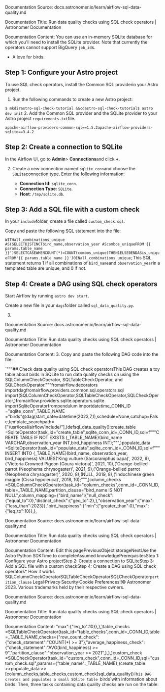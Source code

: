 Documentation Source:
docs.astronomer.io/learn/airflow-sql-data-quality.md

Documentation Title:
Run data quality checks using SQL check operators | Astronomer Documentation

Documentation Content:
You can use an in-memory SQLite database for which you'll need to install the SQLite provider. Note that currently the operators cannot support BigQuery `job_id`s.
* A love for birds.

Step 1: Configure your Astro project​
-------------------------------------

To use SQL check operators, install the Common SQL providerin your Astro project.

1. Run the following commands to create a new Astro project:

`$ mkdirastro-sql-check-tutorial &&cdastro-sql-check-tutorial$ astro dev init`
2. Add the Common SQL provider and the SQLite provider to your Astro project `requirements.txt`file.

`apache-airflow-providers-common-sql==1.5.2apache-airflow-providers-sqlite==3.4.2`

Step 2: Create a connection to SQLite​
--------------------------------------

In the Airflow UI, go to **Admin**> **Connections**and click **+**.

2. Create a new connection named `sqlite_conn`and choose the `SQLite`connection type. Enter the following information:


	* **Connection Id**: `sqlite_conn`.
	* **Connection Type**: `SQLite`.
	* **Host**: `/tmp/sqlite.db`.

Step 3: Add a SQL file with a custom check​
-------------------------------------------

In your `include`folder, create a file called `custom_check.sql`.

Copy and paste the following SQL statement into the file:


`WITHall_combinations_unique AS(SELECTDISTINCTbird_name,observation_year AScombos_uniqueFROM'{{ params.table_name }}')SELECTCASEWHENCOUNT(*)=COUNT(combos_unique)THEN1ELSE0ENDASis_uniqueFROM'{{ params.table_name }}'JOINall_combinations_unique;`This SQL statement returns 1 if all combinations of `bird_name`and `observation_year`in a templated table are unique, and 0 if not.

Step 4: Create a DAG using SQL check operators​
-----------------------------------------------

Start Airflow by running `astro dev start`.

Create a new file in your `dags`folder called `sql_data_quality.py`.

3.



Documentation Source:
docs.astronomer.io/learn/airflow-sql-data-quality.md

Documentation Title:
Run data quality checks using SQL check operators | Astronomer Documentation

Documentation Content:
3. Copy and paste the following DAG code into the file:

`"""## Check data quality using SQL check operatorsThis DAG creates a toy table about birds in SQLite to run data quality checks on using the SQLColumnCheckOperator, SQLTableCheckOperator, and SQLCheckOperator."""fromairflow.decorators importdagfromairflow.providers.common.sql.operators.sql import(SQLColumnCheckOperator,SQLTableCheckOperator,SQLCheckOperator,)fromairflow.providers.sqlite.operators.sqlite importSqliteOperatorfrompendulum importdatetime_CONN_ID ="sqlite_conn"_TABLE_NAME ="birds"@dag(start_date=datetime(2023,7,1),schedule=None,catchup=False,template_searchpath=["/usr/local/airflow/include/"],)defsql_data_quality():create_table =SqliteOperator(task_id="create_table",sqlite_conn_id=_CONN_ID,sql=f"""CREATE TABLE IF NOT EXISTS {_TABLE_NAME}(bird_name VARCHAR,observation_year INT,bird_happiness INT);""",)populate_data =SqliteOperator(task_id="populate_data",sqlite_conn_id=_CONN_ID,sql=f"""INSERT INTO {_TABLE_NAME}(bird_name, observation_year, bird_happiness) VALUES('King vulture (Sarcoramphus papa)', 2022, 9),('Victoria Crowned Pigeon (Goura victoria)', 2021, 10),('Orange-bellied parrot (Neophema chrysogaster)', 2021, 9),('Orange-bellied parrot (Neophema chrysogaster)', 2020, 8),(NULL, 2019, 8),('Indochinese green magpie (Cissa hypoleuca)', 2018, 10);""",)column_checks =SQLColumnCheckOperator(task_id="column_checks",conn_id=_CONN_ID,table=_TABLE_NAME,partition_clause="bird_name IS NOT NULL",column_mapping={"bird_name":{"null_check":{"equal_to":0},"distinct_check":{"geq_to":2},},"observation_year":{"max":{"less_than":2023}},"bird_happiness":{"min":{"greater_than":0},"max":{"leq_to":10}},},



Documentation Source:
docs.astronomer.io/learn/airflow-sql-data-quality.md

Documentation Title:
Run data quality checks using SQL check operators | Astronomer Documentation

Documentation Content:
Edit this pagePreviousObject storageNextUse the Astro Python SDKTime to completeAssumed knowledgePrerequisitesStep 1: Configure your Astro projectStep 2: Create a connection to SQLiteStep 3: Add a SQL file with a custom checkStep 4: Create a DAG using SQL check operators* How it works
	SQLColumnCheckOperatorSQLTableCheckOperatorSQLCheckOperator`partition_clause`
Legal·Privacy·Security·Cookie Preferences!!© Astronomer 2023. Various trademarks held by their respective owners.



Documentation Source:
docs.astronomer.io/learn/airflow-sql-data-quality.md

Documentation Title:
Run data quality checks using SQL check operators | Astronomer Documentation

Documentation Content:
"max":{"leq_to":10}},},)table_checks =SQLTableCheckOperator(task_id="table_checks",conn_id=_CONN_ID,table=_TABLE_NAME,checks={"row_count_check":{"check_statement":"COUNT(*) >= 3"},"average_happiness_check":{"check_statement":"AVG(bird_happiness) >= 9","partition_clause":"observation_year >= 2021",},},)custom_check =SQLCheckOperator(task_id="custom_check",conn_id=_CONN_ID,sql="custom_check.sql",params={"table_name":_TABLE_NAME},)create_table >>populate_data >>[column_checks,table_checks,custom_check]sql_data_quality()`This DAG creates and populates a small SQlite table `birds`with information about birds. Then, three tasks containing data quality checks are run on the table:



